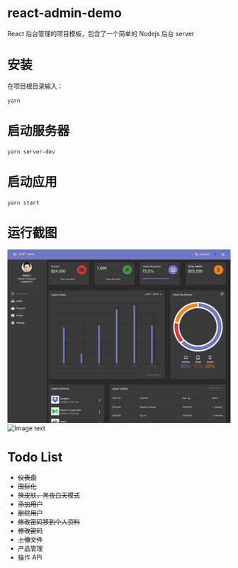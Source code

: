# react-admin-demo

React 后台管理的项目模板，包含了一个简单的 Nodejs 后台 server

# 安装

在项目根目录输入：

`yarn`

# 启动服务器

`yarn server-dev`

# 启动应用

`yarn start`

# 运行截图
![Image text](https://github.com/joeyhu/react-admin-demo/blob/master/public/images/demo/dark_demo.jpg)
![Image text](https://github.com/joeyhu/react-admin-demo/blob/master/public/images/demo/_demo.jpg)

# Todo List

- ~~仪表盘~~
- ~~国际化~~
- ~~换皮肤，黑夜白天模式~~
- ~~添加用户~~
- ~~删除用户~~
- ~~修改密码移到个人资料~~
- ~~修改密码~~
- ~~上傳文件~~
- 产品管理
- 操作 API
